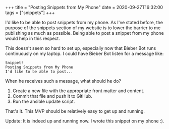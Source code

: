+++
title = "Posting Snippets from My Phone"
date = 2020-09-27T16:32:00
tags = ["snippets"]
+++

I'd like to be able to post snippets from my phone.
As I've stated before, the purpose of the snippets section of my website is to lower the barrier to me publishing as much as possible.
Being able to post a snippet from my phone would help in this respect.

This doesn't seem so hard to set up, especially now that Bieber Bot runs continuously on my laptop.
I could have Bieber Bot listen for a message like:

```
Snippet!
Posting Snippets from My Phone
I'd like to be able to post...
```

When he receives such a message, what should he do?

1) Create a new file with the appropriate front matter and content.
2) Commit that file and push it to GitHub.
3) Run the ansible update script.

That's it. This MVP should be relatively easy to get up and running.

Update: It is indeed up and running now. I wrote this snippet on my phone :).
